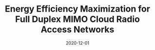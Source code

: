 ---
title: "Energy Efficiency Maximization for Full Duplex MIMO Cloud Radio Access Networks"
collection: Journal papers
# permalink: /publication/2015-10-01-paper-title-number-3
# excerpt: 'This paper is about the number 3. The number 4 is left for future work.'
date: 2020-12-01
venue: 'Science \& Technology Development Journal - Engineering and Technology'
paperurl: 'https://doi.org/10.32508/stdjet.v3i3.685'
citation: 'Tien Ngoc Ha, Xuan-Xinh Nguyen, Ha Hoang Kha, &quot;Energy Efficiency Maximization for Full Duplex MIMO Cloud Radio Access Networks&quot&quot;, <i>Science & Technology Development Journal - Engineering and Technology</i>, vol. 3, no. 3, pp. 488-499, Dec, 2020.'
---